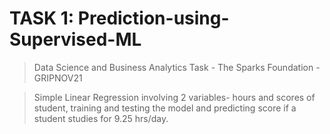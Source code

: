 # TASK 1: Prediction-using-Supervised-ML
> Data Science and Business Analytics Task - The Sparks Foundation - GRIPNOV21

> Simple Linear Regression involving 2 variables- hours and scores of student, training and testing the model and predicting score if a student studies for 9.25 hrs/day.
